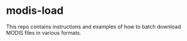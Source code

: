 # modis-load

This repo contains instructions and examples of how to batch download MODIS files in various formats.
